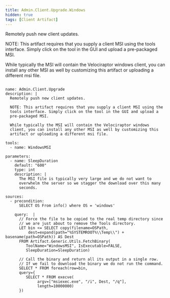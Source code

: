 ```yaml
---
title: Admin.Client.Upgrade.Windows
hidden: true
tags: [Client Artifact]
---
```


Remotely push new client updates.

NOTE: This artifact requires that you supply a client MSI using the
tools interface. Simply click on the tool in the GUI and upload a
pre-packaged MSI.

While typically the MSI will contain the Velociraptor windows
client, you can install any other MSI as well by customizing this
artifact or uploading a different msi file.


<pre><code class="language-yaml">
name: Admin.Client.Upgrade
description: |
  Remotely push new client updates.

  NOTE: This artifact requires that you supply a client MSI using the
  tools interface. Simply click on the tool in the GUI and upload a
  pre-packaged MSI.

  While typically the MSI will contain the Velociraptor windows
  client, you can install any other MSI as well by customizing this
  artifact or uploading a different msi file.

tools:
  - name: WindowsMSI

parameters:
  - name: SleepDuration
    default: "600"
    type: int
    description: |
      The MSI file is typically very large and we do not want to
      overwhelm the server so we stagger the download over this many
      seconds.

sources:
  - precondition:
      SELECT OS From info() where OS = 'windows'

    query:  |
      // Force the file to be copied to the real temp directory since
      // we are just about to remove the Tools directory.
      LET bin &lt;= SELECT copy(filename=OSPath,
          dest=expand(path="%SYSTEMROOT%\\Temp\\") + basename(path=OSPath)) AS Dest
      FROM Artifact.Generic.Utils.FetchBinary(
         ToolName="WindowsMSI", IsExecutable=FALSE,
         SleepDuration=SleepDuration)

      // Call the binary and return all its output in a single row.
      // If we fail to download the binary we do not run the command.
      SELECT * FROM foreach(row=bin,
      query={
         SELECT * FROM execve(
              argv=["msiexec.exe", "/i", Dest, "/q"],
              length=10000000)
      })

</code></pre>


